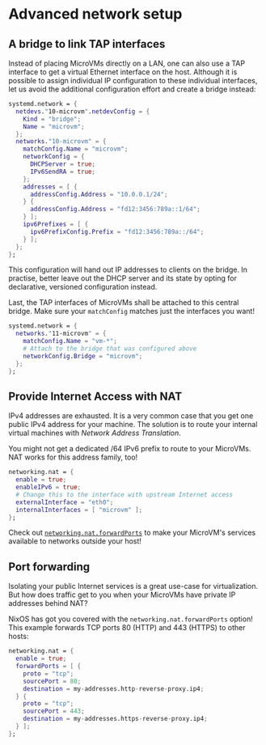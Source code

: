 # Advanced network setup

## A bridge to link TAP interfaces

Instead of placing MicroVMs directly on a LAN, one can also use a TAP
interface to get a virtual Ethernet interface on the host. Although it
is possible to assign individual IP configuration to these individual
interfaces, let us avoid the additional configuration effort and
create a bridge instead:

```nix
systemd.network = {
  netdevs."10-microvm".netdevConfig = {
    Kind = "bridge";
    Name = "microvm";
  };
  networks."10-microvm" = {
    matchConfig.Name = "microvm";
    networkConfig = {
      DHCPServer = true;
      IPv6SendRA = true;
    };
    addresses = [ {
      addressConfig.Address = "10.0.0.1/24";
    } {
      addressConfig.Address = "fd12:3456:789a::1/64";
    } ];
    ipv6Prefixes = [ {
      ipv6PrefixConfig.Prefix = "fd12:3456:789a::/64";
    } ];
  };
};
```

This configuration will hand out IP addresses to clients on the
bridge. In practise, better leave out the DHCP server and its state by
opting for declarative, versioned configuration instead.

Last, the TAP interfaces of MicroVMs shall be attached to this central
bridge. Make sure your `matchConfig` matches just the interfaces you
want!
```nix
systemd.network = {
  networks."11-microvm" = {
    matchConfig.Name = "vm-*";
    # Attach to the bridge that was configured above
    networkConfig.Bridge = "microvm";
  };
};
```

## Provide Internet Access with NAT

IPv4 addresses are exhausted. It is a very common case that you get
one public IPv4 address for your machine. The solution is to route
your internal virtual machines with *Network Address Translation*.

You might not get a dedicated /64 IPv6 prefix to route to your
MicroVMs. NAT works for this address family, too!

```nix
networking.nat = {
  enable = true;
  enableIPv6 = true;
  # Change this to the interface with upstream Internet access
  externalInterface = "eth0";
  internalInterfaces = [ "microvm" ];
};
```

Check out
[`networking.nat.forwardPorts`](https://search.nixos.org/options?channel=unstable&show=networking.nat.forwardPorts&query=networking.nat.forwardPorts)
to make your MicroVM's services available to networks outside your
host!

## Port forwarding

Isolating your public Internet services is a great use-case for
virtualization. But how does traffic get to you when your MicroVMs
have private IP addresses behind NAT?

NixOS has got you covered with the `networking.nat.forwardPorts`
option! This example forwards TCP ports 80 (HTTP) and 443 (HTTPS) to
other hosts:

```nix
networking.nat = {
  enable = true;
  forwardPorts = [ {
    proto = "tcp";
    sourcePort = 80;
    destination = my-addresses.http-reverse-proxy.ip4;
  } {
    proto = "tcp";
    sourcePort = 443;
    destination = my-addresses.https-reverse-proxy.ip4;
  } ];
};
```

